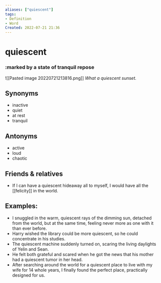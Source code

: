 ```yaml
---
aliases: ["quiescent"]
tags:
- Definition 
- Word
Created: 2022-07-21 21:36  
---
```

# quiescent
### :marked by a state of tranquil repose

![[Pasted image 20220721213816.png]]
*What a quiescent sunset.*

## Synonyms 
- inactive
- quiet
- at rest 
- tranquil 

## Antonyms 
- active 
- loud 
- chaotic 

## Friends & relatives
- If I can have a quiescent hideaway all to myself, I would have all the [[felicity]] in the world.

## Examples: 
- I snuggled in the warm, quiescent rays of the dimming sun, detached from the world, but at the same time, feeling never more as one with it than ever before.
- Harry wished the library could be more quiescent, so he could concentrate in his studies.
- The quiescent machine suddenly turned on, scaring the living daylights of Yelin and Sean. 
- He felt both grateful and scared when he got the news that his mother had a quiescent tumor in her head. 
- After searching around the world for a quiescent place to live with my wife for 14 whole years, I finally found the perfect place, practically designed for us.